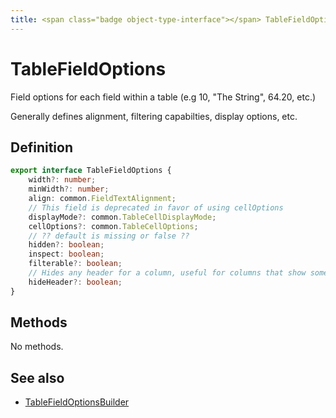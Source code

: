 ```yaml
---
title: <span class="badge object-type-interface"></span> TableFieldOptions
---
```

# <span class="badge object-type-interface"></span> TableFieldOptions

Field options for each field within a table (e.g 10, "The String", 64.20, etc.)

Generally defines alignment, filtering capabilties, display options, etc.

## Definition

```typescript
export interface TableFieldOptions {
	width?: number;
	minWidth?: number;
	align: common.FieldTextAlignment;
	// This field is deprecated in favor of using cellOptions
	displayMode?: common.TableCellDisplayMode;
	cellOptions?: common.TableCellOptions;
	// ?? default is missing or false ??
	hidden?: boolean;
	inspect: boolean;
	filterable?: boolean;
	// Hides any header for a column, useful for columns that show some static content or buttons.
	hideHeader?: boolean;
}

```
## Methods

No methods.
## See also

 * <span class="badge builder"></span> [TableFieldOptionsBuilder](./builder-TableFieldOptionsBuilder.md)
